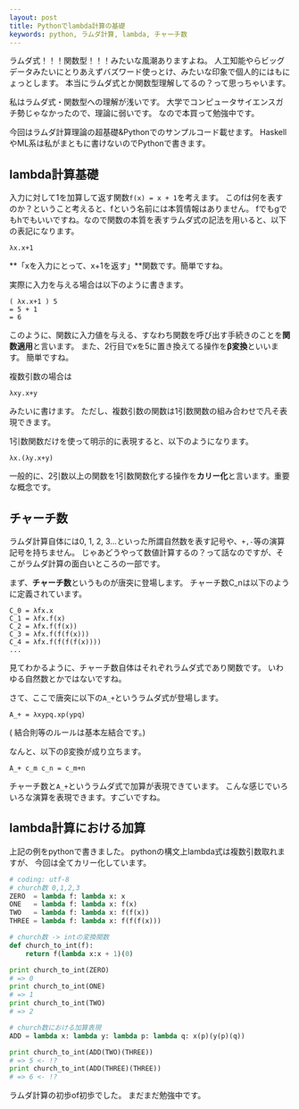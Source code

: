 ```yaml
---
layout: post
title: Pythonでlambda計算の基礎
keywords: python, ラムダ計算, lambda, チャーチ数
---
```


ラムダ式！！！関数型！！！みたいな風潮ありますよね。
人工知能やらビッグデータみたいにとりあえずバズワード使っとけ、みたいな印象で個人的にはもにょっとします。
本当にラムダ式とか関数型理解してるの？って思っちゃいます。

私はラムダ式・関数型への理解が浅いです。
大学でコンピュータサイエンスガチ勢じゃなかったので、理論に弱いです。
なので本買って勉強中です。

今回はラムダ計算理論の超基礎&Pythonでのサンプルコード載せます。
HaskellやML系は私がまともに書けないのでPythonで書きます。

## lambda計算基礎

入力に対して1を加算して返す関数`f(x) = x + 1`を考えます。
このfは何を表すのか？ということ考えると、fという名前には本質情報はありません。
fでもgでもhでもいいですね。なので関数の本質を表すラムダ式の記法を用いると、以下の表記になります。

~~~
λx.x+1
~~~

**「xを入力にとって、x+1を返す」**関数です。簡単ですね。

実際に入力を与える場合は以下のように書きます。

~~~
( λx.x+1 ) 5
= 5 + 1
= 6
~~~

このように、関数に入力値を与える、すなわち関数を呼び出す手続きのことを**関数適用**と言います。
また、2行目でxを5に置き換えてる操作を**β変換**といいます。
簡単ですね。

複数引数の場合は

~~~
λxy.x+y
~~~

みたいに書けます。
ただし、複数引数の関数は1引数関数の組み合わせで凡そ表現できます。

1引数関数だけを使って明示的に表現すると、以下のようになります。

~~~
λx.(λy.x+y)
~~~

一般的に、2引数以上の関数を1引数関数化する操作を**カリー化**と言います。重要な概念です。

## チャーチ数

ラムダ計算自体には0, 1, 2, 3...といった所謂自然数を表す記号や、`+,-`等の演算記号を持ちません。
じゃあどうやって数値計算するの？って話なのですが、そこがラムダ計算の面白いところの一部です。

まず、**チャーチ数**というものが唐突に登場します。
チャーチ数C_nは以下のように定義されています。

~~~
C_0 = λfx.x
C_1 = λfx.f(x)
C_2 = λfx.f(f(x))
C_3 = λfx.f(f(f(x)))
C_4 = λfx.f(f(f(f(x))))
...
~~~

見てわかるように、チャーチ数自体はそれぞれラムダ式であり関数です。
いわゆる自然数とかではないですね。

さて、ここで唐突に以下の`A_+`というラムダ式が登場します。

~~~
A_+ = λxypq.xp(ypq)
~~~

( 結合則等のルールは基本左結合です。)

なんと、以下のβ変換が成り立ちます。

~~~
A_+ c_m c_n = c_m+n
~~~

チャーチ数と`A_+`というラムダ式で加算が表現できています。
こんな感じでいろいろな演算を表現できます。すごいですね。

## lambda計算における加算

上記の例をpythonで書きました。
pythonの構文上lambda式は複数引数取れますが、
今回は全てカリー化しています。

~~~python
# coding: utf-8
# church数 0,1,2,3
ZERO  = lambda f: lambda x: x
ONE   = lambda f: lambda x: f(x)
TWO   = lambda f: lambda x: f(f(x))
THREE = lambda f: lambda x: f(f(f(x)))

# church数 -> intの変換関数
def church_to_int(f):
    return f(lambda x:x + 1)(0)

print church_to_int(ZERO)
# => 0
print church_to_int(ONE)
# => 1
print church_to_int(TWO)
# => 2

# church数における加算表現
ADD = lambda x: lambda y: lambda p: lambda q: x(p)(y(p)(q))

print church_to_int(ADD(TWO)(THREE))
# => 5 <- !?
print church_to_int(ADD(THREE)(THREE))
# => 6 <- !?
~~~

ラムダ計算の初歩of初歩でした。
まだまだ勉強中です。
